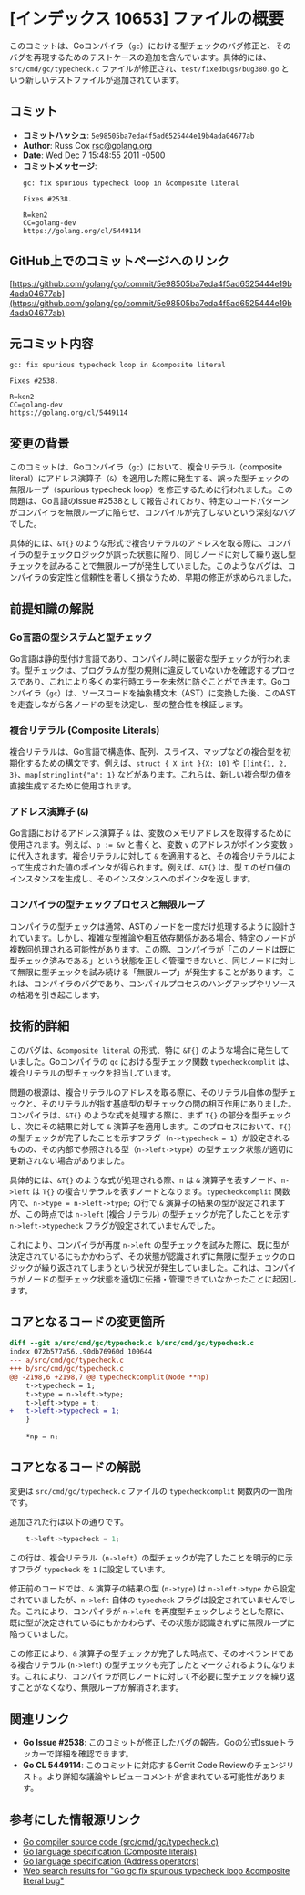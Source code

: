 # [インデックス 10653] ファイルの概要

このコミットは、Goコンパイラ（`gc`）における型チェックのバグ修正と、そのバグを再現するためのテストケースの追加を含んでいます。具体的には、`src/cmd/gc/typecheck.c` ファイルが修正され、`test/fixedbugs/bug380.go` という新しいテストファイルが追加されています。

## コミット

- **コミットハッシュ**: `5e98505ba7eda4f5ad6525444e19b4ada04677ab`
- **Author**: Russ Cox <rsc@golang.org>
- **Date**: Wed Dec 7 15:48:55 2011 -0500
- **コミットメッセージ**:
    ```
    gc: fix spurious typecheck loop in &composite literal

    Fixes #2538.

    R=ken2
    CC=golang-dev
    https://golang.org/cl/5449114
    ```

## GitHub上でのコミットページへのリンク

[https://github.com/golang/go/commit/5e98505ba7eda4f5ad6525444e19b4ada04677ab](https://github.com/golang/go/commit/5e98505ba7eda4f5ad6525444e19b4ada04677ab)

## 元コミット内容

```
gc: fix spurious typecheck loop in &composite literal

Fixes #2538.

R=ken2
CC=golang-dev
https://golang.org/cl/5449114
```

## 変更の背景

このコミットは、Goコンパイラ（`gc`）において、複合リテラル（composite literal）にアドレス演算子（`&`）を適用した際に発生する、誤った型チェックの無限ループ（spurious typecheck loop）を修正するために行われました。この問題は、Go言語のIssue #2538として報告されており、特定のコードパターンがコンパイラを無限ループに陥らせ、コンパイルが完了しないという深刻なバグでした。

具体的には、`&T{}` のような形式で複合リテラルのアドレスを取る際に、コンパイラの型チェックロジックが誤った状態に陥り、同じノードに対して繰り返し型チェックを試みることで無限ループが発生していました。このようなバグは、コンパイラの安定性と信頼性を著しく損なうため、早期の修正が求められました。

## 前提知識の解説

### Go言語の型システムと型チェック

Go言語は静的型付け言語であり、コンパイル時に厳密な型チェックが行われます。型チェックは、プログラムが型の規則に違反していないかを確認するプロセスであり、これにより多くの実行時エラーを未然に防ぐことができます。Goコンパイラ（`gc`）は、ソースコードを抽象構文木（AST）に変換した後、このASTを走査しながら各ノードの型を決定し、型の整合性を検証します。

### 複合リテラル (Composite Literals)

複合リテラルは、Go言語で構造体、配列、スライス、マップなどの複合型を初期化するための構文です。例えば、`struct { X int }{X: 10}` や `[]int{1, 2, 3}`、`map[string]int{"a": 1}` などがあります。これらは、新しい複合型の値を直接生成するために使用されます。

### アドレス演算子 (`&`)

Go言語におけるアドレス演算子 `&` は、変数のメモリアドレスを取得するために使用されます。例えば、`p := &v` と書くと、変数 `v` のアドレスがポインタ変数 `p` に代入されます。複合リテラルに対して `&` を適用すると、その複合リテラルによって生成された値のポインタが得られます。例えば、`&T{}` は、型 `T` のゼロ値のインスタンスを生成し、そのインスタンスへのポインタを返します。

### コンパイラの型チェックプロセスと無限ループ

コンパイラの型チェックは通常、ASTのノードを一度だけ処理するように設計されています。しかし、複雑な型推論や相互依存関係がある場合、特定のノードが複数回処理される可能性があります。この際、コンパイラが「このノードは既に型チェック済みである」という状態を正しく管理できないと、同じノードに対して無限に型チェックを試み続ける「無限ループ」が発生することがあります。これは、コンパイラのバグであり、コンパイルプロセスのハングアップやリソースの枯渇を引き起こします。

## 技術的詳細

このバグは、`&composite literal` の形式、特に `&T{}` のような場合に発生していました。Goコンパイラの `gc` における型チェック関数 `typecheckcomplit` は、複合リテラルの型チェックを担当しています。

問題の根源は、複合リテラルのアドレスを取る際に、そのリテラル自体の型チェックと、そのリテラルが指す基底型の型チェックの間の相互作用にありました。コンパイラは、`&T{}` のような式を処理する際に、まず `T{}` の部分を型チェックし、次にその結果に対して `&` 演算子を適用します。このプロセスにおいて、`T{}` の型チェックが完了したことを示すフラグ（`n->typecheck = 1`）が設定されるものの、その内部で参照される型（`n->left->type`）の型チェック状態が適切に更新されない場合がありました。

具体的には、`&T{}` のような式が処理される際、`n` は `&` 演算子を表すノード、`n->left` は `T{}` の複合リテラルを表すノードとなります。`typecheckcomplit` 関数内で、`n->type = n->left->type;` の行で `&` 演算子の結果の型が設定されますが、この時点では `n->left` (複合リテラル) の型チェックが完了したことを示す `n->left->typecheck` フラグが設定されていませんでした。

これにより、コンパイラが再度 `n->left` の型チェックを試みた際に、既に型が決定されているにもかかわらず、その状態が認識されずに無限に型チェックのロジックが繰り返されてしまうという状況が発生していました。これは、コンパイラがノードの型チェック状態を適切に伝播・管理できていなかったことに起因します。

## コアとなるコードの変更箇所

```diff
diff --git a/src/cmd/gc/typecheck.c b/src/cmd/gc/typecheck.c
index 072b577a56..90db76960d 100644
--- a/src/cmd/gc/typecheck.c
+++ b/src/cmd/gc/typecheck.c
@@ -2198,6 +2198,7 @@ typecheckcomplit(Node **np)
 	t->typecheck = 1;
 	t->type = n->left->type;
 	t->left->type = t;
+	t->left->typecheck = 1;
 	}
 
 	*np = n;
```

## コアとなるコードの解説

変更は `src/cmd/gc/typecheck.c` ファイルの `typecheckcomplit` 関数内の一箇所です。

追加された行は以下の通りです。

```c
	t->left->typecheck = 1;
```

この行は、複合リテラル（`n->left`）の型チェックが完了したことを明示的に示すフラグ `typecheck` を `1` に設定しています。

修正前のコードでは、`&` 演算子の結果の型 (`n->type`) は `n->left->type` から設定されていましたが、`n->left` 自体の `typecheck` フラグは設定されていませんでした。これにより、コンパイラが `n->left` を再度型チェックしようとした際に、既に型が決定されているにもかかわらず、その状態が認識されずに無限ループに陥っていました。

この修正により、`&` 演算子の型チェックが完了した時点で、そのオペランドである複合リテラル (`n->left`) の型チェックも完了したとマークされるようになります。これにより、コンパイラが同じノードに対して不必要に型チェックを繰り返すことがなくなり、無限ループが解消されます。

## 関連リンク

- **Go Issue #2538**: このコミットが修正したバグの報告。Goの公式Issueトラッカーで詳細を確認できます。
- **Go CL 5449114**: このコミットに対応するGerrit Code Reviewのチェンジリスト。より詳細な議論やレビューコメントが含まれている可能性があります。

## 参考にした情報源リンク

- [Go compiler source code (src/cmd/gc/typecheck.c)](https://github.com/golang/go/blob/master/src/cmd/gc/typecheck.c)
- [Go language specification (Composite literals)](https://go.dev/ref/spec#Composite_literals)
- [Go language specification (Address operators)](https://go.dev/ref/spec#Address_operators)
- [Web search results for "Go gc fix spurious typecheck loop &composite literal bug"](https://vertexaisearch.cloud.google.com/grounding-api-redirect/AUZIYQE1dNUUNULzdR2Us-pvZxcmOr2YEPcCVh4XkU0gnkfIsSW0J15WgrZ9b_m79MAmTwDj669_nmKXVSceFRzWmxWht4zdhEKKxP5JP389tBccPcRy1zsovvTvaWbyqFL96B11CmE_L8S56a0ceCdKdA==)

